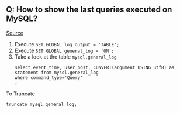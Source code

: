 ## Q: How to show the last queries executed on MySQL?
[Source](https://stackoverflow.com/questions/650238/how-to-show-the-last-queries-executed-on-mysql)
1. Execute `SET GLOBAL log_output = 'TABLE';`
1. Execute `SET GLOBAL general_log = 'ON';`
1. Take a look at the table `mysql.general_log`
    ```
    select event_time, user_host, CONVERT(argument USING utf8) as statement from mysql.general_log 
    where command_type='Query'
    ;
    ```

To Truncate
```
truncate mysql.general_log;
```
